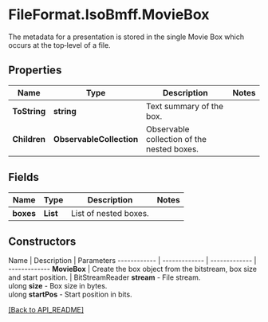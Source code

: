 # FileFormat.IsoBmff.MovieBox

The metadata for a presentation is stored in the single Movie Box which occurs at the top‐level of a file. 

## Properties

Name | Type | Description | Notes
------------ | ------------- | ------------- | -------------
**ToString** | **string** | Text summary of the box. | 
**Children** | **ObservableCollection<Box>** | Observable collection of the nested boxes. | 

## Fields

Name | Type | Description | Notes
------------ | ------------- | ------------- | -------------
**boxes** | **List<Box>** | List of nested boxes. | 

## Constructors

Name | Description | Parameters
------------ | ------------- | ------------- | -------------
**MovieBox** | Create the box object from the bitstream, box size and start position. | BitStreamReader <b>stream</b> - File stream.<br />ulong <b>size</b> - Box size in bytes.<br />ulong <b>startPos</b> - Start position in bits.

[[Back to API_README]](API_README.md)